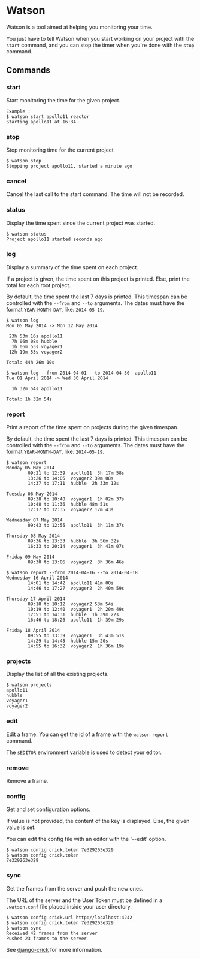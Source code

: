 Watson
======

Watson is a tool aimed at helping you monitoring your time.

You just have to tell Watson when you start working on your
project with the `start` command, and you can stop the timer
when you're done with the `stop` command.

## Commands

### start

Start monitoring the time for the given project.

```
Example :
$ watson start apollo11 reactor
Starting apollo11 at 16:34
```

### stop

Stop monitoring time for the current project

```
$ watson stop
Stopping project apollo11, started a minute ago
```

### cancel

Cancel the last call to the start command. The time will not
be recorded.

### status

Display the time spent since the current project was started.

```
$ watson status
Project apollo11 started seconds ago
```

### log
Display a summary of the time spent on each project.

If a project is given, the time spent on this project is printed. Else,
print the total for each root project.

By default, the time spent the last 7 days is printed. This timespan
can be controlled with the `--from` and `--to` arguments. The dates
must have the format `YEAR-MONTH-DAY`, like: `2014-05-19`.

```
$ watson log
Mon 05 May 2014 -> Mon 12 May 2014

 23h 53m 16s apollo11
  7h 06m 08s hubble
  1h 06m 53s voyager1
 12h 19m 53s voyager2

Total: 44h 26m 10s

$ watson log --from 2014-04-01 --to 2014-04-30  apollo11
Tue 01 April 2014 -> Wed 30 April 2014

  1h 32m 54s apollo11

Total: 1h 32m 54s
```

### report

Print a report of the time spent on projects during the given timespan.

By default, the time spent the last 7 days is printed. This timespan
can be controlled with the `--from` and `--to` arguments. The dates
must have the format `YEAR-MONTH-DAY`, like: `2014-05-19`.

```
$ watson report
Monday 05 May 2014
        09:21 to 12:39  apollo11  3h 17m 58s
        13:26 to 14:05  voyager2 39m 08s
        14:37 to 17:11  hubble  2h 33m 12s

Tuesday 06 May 2014
        09:38 to 10:40  voyager1  1h 02m 37s
        10:48 to 11:36  hubble 48m 51s
        12:17 to 12:35  voyager2 17m 43s

Wednesday 07 May 2014
        09:43 to 12:55  apollo11  3h 11m 37s

Thursday 08 May 2014
        09:36 to 13:33  hubble  3h 56m 32s
        16:33 to 20:14  voyager1  3h 41m 07s

Friday 09 May 2014
        09:30 to 13:06  voyager2  3h 36m 46s

$ watson report --from 2014-04-16 --to 2014-04-18
Wednesday 16 April 2014
        14:01 to 14:42  apollo11 41m 00s
        14:46 to 17:27  voyager2  2h 40m 59s

Thursday 17 April 2014
        09:18 to 10:12  voyager2 53m 54s
        10:19 to 12:40  voyager1  2h 20m 49s
        12:51 to 14:31  hubble  1h 39m 22s
        16:46 to 18:26  apollo11  1h 39m 29s

Friday 18 April 2014
        09:55 to 13:39  voyager1  3h 43m 51s
        14:29 to 14:45  hubble 15m 20s
        14:55 to 16:32  voyager2  1h 36m 19s
```

### projects

Display the list of all the existing projects.

```
$ watson projects
apollo11
hubble
voyager1
voyager2
```

### edit

Edit a frame. You can get the id of a frame with the `watson report`
command.

The `$EDITOR` environment variable is used to detect your editor.

### remove

Remove a frame.

### config
Get and set configuration options.

If value is not provided, the content of the key is displayed. Else,
the given value is set.

You can edit the config file with an editor with the '--edit' option.

```
$ watson config crick.token 7e329263e329
$ watson config crick.token
7e329263e329
```

### sync
Get the frames from the server and push the new ones.

The URL of the server and the User Token must be defined in a `.watson.conf` file
placed inside your user directory.

```
$ watson config crick.url http://localhost:4242
$ watson config crick.token 7e329263e329
$ watson sync
Received 42 frames from the server
Pushed 23 frames to the server
```

See [django-crick](https://bitbucket.org/tailordev/django-crick) for more information.
